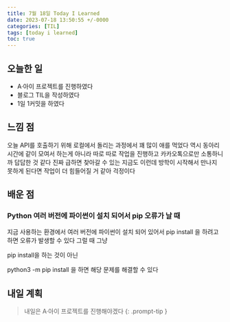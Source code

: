 ```yaml
---
title: 7월 18일 Today I Learned
date: 2023-07-18 13:50:55 +/-0000
categories: [TIL]
tags: [today i learned]
toc: true
---
```


## 오늘한 일

* A·아이 프로젝트를 진행하였다
* 블로그 TIL을 작성하였다
* 1일 1커밋을 하였다

## 느낌 점

오늘 API를 호출하기 위해 로컬에서 돌리는 과정에서 꽤 많이 애를 먹었다 역시 동아리 시간에 같이 모여서 하는게 아니라 따로 따로 작업을 진행하고 카카오톡으로만 소통하니까 답답한 것 같다 진짜 급하면 찾아갈 수 있는 지금도 이런데 방학이 시작해서 만나지 못하게 된다면 작업이 더 힘들어질 거 같아 걱정이다

## 배운 점

### Python 여러 버전에 파이썬이 설치 되어서 pip 오류가 날 때

지금 사용하는 환경에서 여러 버전에 파이썬이 설치 되어 있어서 pip install 을 하려고 하면 오류가 발생할 수 있다 그럴 때 그냥 

pip install을 하는 것이 아닌

python3 -m pip install 을 하면 해당 문제를 해결할 수 있다

## 내일 계획

> 내일은 A·아이 프로젝트를 진행해야겠다
{: .prompt-tip }
